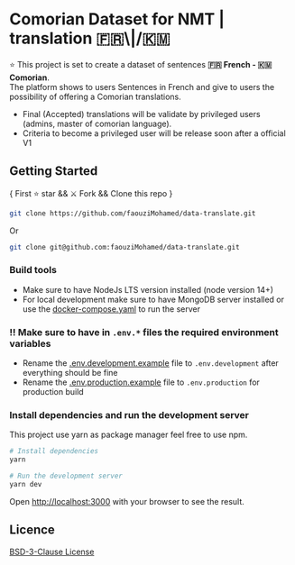 # Comorian Dataset for NMT | translation 🇫🇷\\|/🇰🇲

⭐ This project is set to create a dataset of sentences **🇫🇷 French -  🇰🇲 Comorian**.  
The platform shows to users Sentences in French and give to users the possibility of offering a Comorian translations.  


- Final (Accepted) translations will be validate by privileged users (admins, master of comorian language).
- Criteria to become a privileged user will be release soon after a official V1



## Getting Started

{ First ⭐ star && ⚔️ Fork &&  Clone this repo  }


```bash
git clone https://github.com/faouziMohamed/data-translate.git
```
Or
```bash
git clone git@github.com:faouziMohamed/data-translate.git
```

### Build tools
- Make sure to have NodeJs LTS version installed (node version 14+)
- For local development make sure to have MongoDB server installed or use the [docker-compose.yaml](docker-compose.yaml) to run the server

### ‼️ Make sure to have in `.env.*` files the required environment variables
- Rename the [.env.development.example](.env.development.example) file to `.env.development` after everything should be fine
- Rename the [.env.production.example](.env.production.example) file to `.env.production` for production build 

### Install dependencies and run the development server
This project use yarn as package manager feel free to use npm.

```bash
# Install dependencies
yarn 
```

```bash
# Run the development server
yarn dev
```

Open [http://localhost:3000](http://localhost:3000) with your browser to see the result.

## Licence
[BSD-3-Clause License]( LICENSE )
